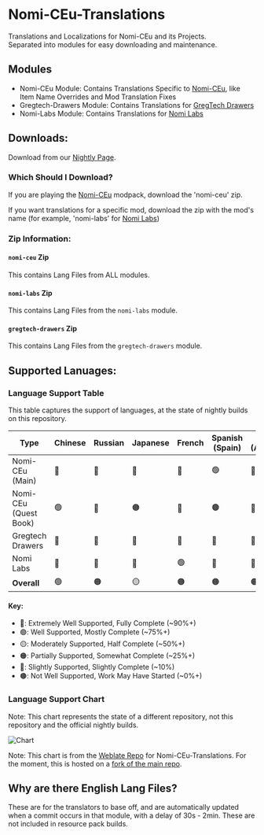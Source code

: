 # Nomi-CEu-Translations
Translations and Localizations for Nomi-CEu and its Projects.<br> Separated into modules for easy downloading and maintenance.

## Modules
- Nomi-CEu Module: Contains Translations Specific to [Nomi-CEu](https://github.com/Nomi-CEu/Nomi-CEu), like Item Name Overrides and Mod Translation Fixes
- Gregtech-Drawers Module: Contains Translations for [GregTech Drawers](https://github.com/Nomi-CEu/gregtech-drawers)
- Nomi-Labs Module: Contains Translations for [Nomi Labs](https://github.com/Nomi-CEu/Nomi-Labs)


## Downloads:
Download from our [Nightly Page](https://nightly.link/Nomi-CEu/Nomi-CEu-Translations/workflows/pushbuildpack/main?preview). 

### Which Should I Download?
If you are playing the [Nomi-CEu](https://github.com/Nomi-CEu/Nomi-CEu) modpack, download the 'nomi-ceu' zip.

If you want translations for a specific mod, download the zip with the mod's name (for example, 'nomi-labs' for [Nomi Labs](https://github.com/Nomi-CEu/Nomi-Labs))

### Zip Information:
#### `nomi-ceu` Zip
This contains Lang Files from ALL modules.

#### `nomi-labs` Zip
This contains Lang Files from the `nomi-labs` module.

#### `gregtech-drawers` Zip
This contains Lang Files from the `gregtech-drawers` module.

## Supported Lanuages:

### Language Support Table
This table captures the support of languages, at the state of nightly builds on this repository.

| Type                  | Chinese | Russian | Japanese | French | Spanish (Spain) | Spanish (Argentina)   | Turkish |
| --------------------- | ------- | ------- | -------- | ------ | --------------- | --------------------- | ------- |
| Nomi-CEu (Main)       | 🔵      | 🔵      | 🔵       | 🔵     | 🟢              | 🔵                    | 🟡      |
| Nomi-CEu (Quest Book) | 🟢      | 🔴      | 🟠       | 🔴     | 🟤              | 🔴                    | 🟤      |
| Gregtech Drawers      | 🔵      | 🔵      | 🔵       | 🔵     | 🔵              | 🔵                    | 🔵      |
| Nomi Labs             | 🔵      | 🔵      | 🔵       | 🟢     | 🔵              | 🔵                    | 🟡      |
| **Overall**           | 🟢      | 🟠      | 🟡       | 🟠     | 🟠              | 🟠                    | 🟤      |

#### Key:
- 🔵: Extremely Well Supported, Fully Complete (~90%+)
- 🟢: Well Supported, Mostly Complete (~75%+)
- 🟡: Moderately Supported, Half Complete (~50%+)
- 🟠: Partially Supported, Somewhat Complete (~25%+)
- 🔴: Slightly Supported, Slightly Complete (~10%)
- 🟤: Not Well Supported, Work May Have Started (~0%+)

### Language Support Chart
Note: This chart represents the state of a different repository, not this repository and the official nightly builds.

![Chart](http://weblate.pantsu.moe/widget/nomi-ceu-translations/multi-blue.svg)

Note: This chart is from the [Weblate Repo](https://weblate.pantsu.moe/projects/nomi-ceu-translations/) for Nomi-CEu-Translations. For the moment, this is hosted on a [fork of the main repo](https://github.com/marisathewitch/Nomi-CEu-Translations).

## Why are there English Lang Files?
These are for the translators to base off, and are automatically updated when a commit occurs in that module, with a delay of 30s - 2min.
These are not included in resource pack builds.
